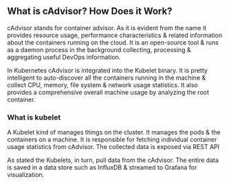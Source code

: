 ## What is cAdvisor? How Does it Work?

cAdvisor stands for container advisor. As it is evident from the name it provides resource usage, performance characteristics & related information about the containers running on the cloud. It is an open-source tool & runs as a daemon process in the background collecting, processing & aggregating useful DevOps information.

In Kubernetes cAdvisor is integrated into the Kubelet binary. It is pretty intelligent to auto-discover all the containers running in the machine & collect CPU, memory, file system & network usage statistics. It also provides a comprehensive overall machine usage by analyzing the root container.

### What is kubelet 
A Kubelet kind of manages things on the cluster. It manages the pods & the containers on a machine. It is responsible for fetching individual container usage statistics from cAdvisor. The collected data is exposed via REST API

As stated the Kubelets, in turn, pull data from the cAdvisor. The entire data is saved in a data store such as InfluxDB & streamed to Grafana for visualization.
